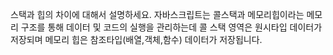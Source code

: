 스택과 힙의 차이에 대해서 설명하세요.
자바스크립트는 콜스택과 메모리힙이라는 메모리 구조를 통해 데이터 및 코드의 실행을 관리하는데 콜 스택 영역은 원시타입 데이터가 저장되며 메모리 힙은 참조타입(배열,객체,함수) 데이터가 저장됩니다.